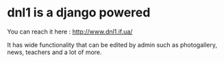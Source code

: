 # dnl1 is a django powered 
You can reach it here : http://www.dnl1.if.ua/

It has wide functionality that can be edited by admin such as photogallery, news, teachers and a lot of more.
